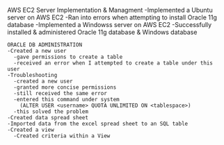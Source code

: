 AWS EC2 Server Implementation & Managment
    -Implemented a Ubuntu server on AWS EC2
      -Ran into errors when attempting to install Oracle 11g database
    -Implemented a Windowss server on AWS EC2
      -Successfully installed & administered Oracle 11g database & Windows database
     
    ORACLE DB ADMINISTRATION
    -Created a new user
      -gave permissions to create a table
      -received an error when I attempted to create a table under this user
    -Troubleshooting
      -created a new user
      -granted more concise permissions
      -still received the same error
      -entered this command under system
        (ALTER USER <username> QUOTA UNLIMITED ON <tablespace>)
      -this solved the problem
    -Created data spread sheet
    -Imported data from the excel spread sheet to an SQL table
    -Created a view
      -Created criteria within a View 

